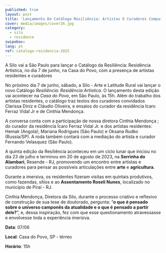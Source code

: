 ```yaml
---
published: true
layout: post
title: 'Lançamento Do Catálogo Resiliência: Artistas E Curadores Compartilham Vivências Na Residência'
cover: media/images/cover26.jpg
category:
  - silo
  - residence
swipebox:
lang: pt
ref: catalogo-residencia-2025
---
```


A Silo vai a São Paulo para lançar o Catálogo da Resiliência: Residência Artística, no dia 7 de junho,  na Casa do Povo, com a presença de artistas residentes e curadores


No próximo dia 7 de junho, sábado, a Silo - Arte e Latitude Rural vai lançar o novo Catálogo _Resiliência: Residência Artística_. O lançamento desta edição vai acontecer na _Casa do Povo_, em São Paulo, às 15h.  Além do trabalho dos artistas residentes, o catálogo traz textos dos curadores convidados Clarissa Diniz e  Cláudio Oliveira, e ensaios do curador da residência Icaro Ferraz Vidal Jr e de Cinthia Mendonça. 

A conversa conta com a participação de nossa diretora Cinthia Mendonça ; do curador da residência Ícaro Ferraz Vidal Jr. e dos artistas residentes: Hemak (Angola); Mariana Rodrigues (São Paulo) e Oksana Rudko (Russia/SP). A roda também contará com a mediação do artista e curador Fernando Velasquez (São Paulo). 

A quinta edição da Resiliência aconteceu em um ciclo lunar que iniciou no dia 23 de julho e terminou em 20 de agosto de 2023,  na **Serrinha do Alambari**, Resende - RJ, promovendo um encontro entre artistas e curadores para pensar as possíveis articulações entre **arte** e **agricultura**.  

Durante a imersiva, os residentes fizeram visitas em quintais produtivos, como fazendas, sítios e ao **Assentamento Roseli Nunes**, localizado no município de Piraí - RJ.  

Cinthia Mendonça, Diretora da Silo, durante o processo criativo e reflexivo de construção de sua tese de doutorado, pergunta: “**o que é pensado sobre o universo camponês da atualidade e o que é pensado a partir dele?**”, e, dessa inspiração, fez com que esse questionamento atravessasse e envolvesse toda a experiência imersiva.  


**Data**: 07/06

**Local**: Casa do Povo, SP -  térreo

**Horário**: 15h
